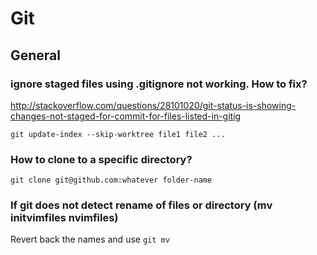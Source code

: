 # Git 
## General

### ignore staged files using .gitignore not working. How to fix?
http://stackoverflow.com/questions/28101020/git-status-is-showing-changes-not-staged-for-commit-for-files-listed-in-gitig

    git update-index --skip-worktree file1 file2 ...

### How to clone to a specific directory?
```
git clone git@github.com:whatever folder-name
```

### If git does not detect rename of files or directory (mv initvimfiles nvimfiles)
Revert back the names and use `git mv`



 
